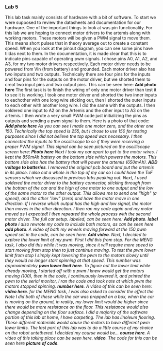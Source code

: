 ### Lab 5
This lab task mainly consists of hardware with a bit of software. To start we were supposed to review the datasheets and 
documentation for our hardware. One of the important things to look at was pin functionality. For this lab we are hoping to 
connect motor drivers to the artemis along with working motors. These motors will be given a PWM signal to move them. 
This means short pulses that in theory average out to create a constant speed. When you look at the pinout diagram, 
you can see some pins have tildas next to them. In the documentation, it is made clear that this is to indicate pins capable 
of operating pwm signals. I chose pins A0, A1, A2, and A3, for my two motor drivers respectively. Each motor driver needs to be 
powered from Vin (from battery) and grounded. Each motor driver also has two inputs and two outputs. Technically there are four 
pins for the inputs and four pins for the outputs on the motor driver, but we shorted them to creat two input pins and two 
output pins. This can be seen here:  __Add photo here__
The first task is to finish the wiring of only one motor driver than test it to see it is working. I took one motor driver and shorted the two inner inputs to eachother with one long wire sticking out, then I shorted the outer inputs to each other with another long wire. I did the same with the outputs. I then soldered one input to A2 on the Artemis and the other input to A3 on the artemis. I then wrote a very small PWM code just initializing the pins as outputs and sending a pwm signal to them. Here is a photo of that code: ____Add photo here___ 
As you can see I made one motor zero, and the other one 150. Technically the top speed is 255, but I chose to use 150 for testing purposes since I did not believe the top speed was necessary.
I then connected the inputs to the oscilliscope to se if they were receiving a proper PWM signal. This signal can be seen pictured on the oscilliscope screen here:
____Photo here___
Next I took my car apart to get to the motor wires. I kept the 850mAh battery on the bottom side which powers the motors. This bottom side also has the battery that will power the artemis (650mAh). ___ADD voltage to batteries___. I removed the original pcb board and put the artemis in its place. I also cut a whole in the top of my car so I could have the ToF sensors which we discussed in previous labs peaking out. Next, I used soldered the motor driver to the battery connector, sticking through from the bottom of the car and the high of one motor to one output and the low of the same motor to the other output. This allows me to send one "high" (a speed), and the other "low" (zero) and have the motor move in one direction. If I reverse which output has the high and low signal, the motor then moves in the other direction. I then ran my code again and my motor moved as I expected! I then repeated the whole process with the second motor driver. The full car setup. labeled,  can be seen here: ___Add photo___. ___label photo___
I also rewrote my code to include both motors, as can be seen here ___add photo___.
A video of both my wheels moving forward at the 150 pwm speed set in the code, can be seen here: __Add video___.
Next, I decided to explore the lower limit of my pwm. First I did this from stop. For the MENG task, I also did this while it was moving, since it will require more speed to start moving from stop then to just continue moving. To test the pwm lower limit from stop I simply kept lowering the pwm to the motors slowly until they would no longer start spinning at that speed. This number was approxiamateky ____pwm lower limit here___. To figure out the lower limit while already moving, I started off with a pwm I knew would get the motors moving (100), then in the code, I continuously lowered it, and printed the pwm to the serial monitor, I ran the code and took note at which pwm the motors stopped spinning. __number here___. A video of this can be seen here: ___video here__. for the MENG task, I was also asked to consider the effect the 
Note I did both of these while the car was propped on a box, when the car is moving on the ground, in reality, my lower limit would be higher since there would be more resistance on the floor. This resistance would also change depending on the floor surface. I did a majority of the software portion of this lab at home, I have carpeting. The lab has linoleum flooring. These different materials would cause the motors to have different pwm lower limits.
The last part of this lab was to do a little course of my choice on the robot untethered. I decided my course would be... ___course here___. A video of this taking place can be seen here. __video___. The code for this can be seen here __picture of code___.

